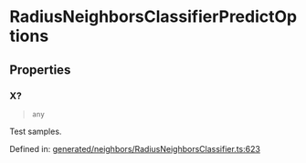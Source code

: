 # RadiusNeighborsClassifierPredictOptions

## Properties

### X?

> `any`

Test samples.

Defined in:  [generated/neighbors/RadiusNeighborsClassifier.ts:623](https://github.com/transitive-bullshit/scikit-learn-ts/blob/122b3c0/packages/sklearn/src/generated/neighbors/RadiusNeighborsClassifier.ts#L623)
